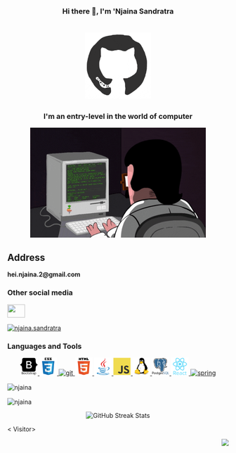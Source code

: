 <h3 align="center"> Hi there 👋, I'm 'Njaina Sandratra </h3>

<!--
**njaina/njaina** is a ✨ _special_ ✨ repository because its `README.md` (this file) appears on your GitHub profile.

Here are some ideas to get you started:

- 🔭 I’m currently working on ...
- 🌱 I’m currently learning ...
- 👯 I’m looking to collaborate on ...
- 🤔 I’m looking for help with ...
- 💬 Ask me about ...
- 📫 How to reach me: ...
- 😄 Pronouns: ...
- ⚡ Fun fact: ...
-->
<h1 align="center">
<!--<img src="https://user-images.githubusercontent.com/98956159/193202853-04af6de6-da62-49bf-a8d9-dd76cbd971eb.jpg">-->
<img src="https://github.com/njaina/njaina/blob/main/octo.gif" alt="GitHub Logo" width="150" height="150" />



  <!--<img src="https://raw.githubusercontent.com/martonlederer/martonlederer/master/name.svg" alt="Marton Lederer" />-->
</h1>
<h3 align="center" >I'm an entry-level in the world of computer</h3>
<div align="center">
<img src="https://github.com/njaina/njaina/blob/main/coderman.gif" alt="Coder" width="400" height="250" />
</div>


<!---## Skills
- 👨‍💻 TypeScript, JavaScript, Java
- ⚙️ React, Vue
- 👁️ SASS, CSS
- 💽 PostgreSQL, SQL
-->



<h2>Address</h2>
<strong> hei.njaina.2@gmail.com </strong>
 

<div>
<h3 align="left">Other social media</h3>
<p align="left">
<a href="https://www.linkedin.com/in/njaina-rakotonirina-898248253/" target="blank"><img align="center" src="https://raw.githubusercontent.com/rahuldkjain/github-profile-readme-generator/master/src/images/icons/Social/linked-in-alt.svg" alt="" height="30" width="40" /></a>
  
<a href="https://fb.com/njaina.sandratra" target="blank"><img align="center" src="https://raw.githubusercontent.com/rahuldkjain/github-profile-readme-generator/master/src/images/icons/Social/facebook.svg" alt="njaina.sandratra" height="30" width="40" /></a>
</p>
</div>

<div>
<h3 align="left">Languages and Tools</h3>
<p align="center"> 
<a href="https://getbootstrap.com" target="_blank" rel="noreferrer">
<img src="https://raw.githubusercontent.com/devicons/devicon/master/icons/bootstrap/bootstrap-plain-wordmark.svg" alt="bootstrap" width="40" height="40"/> </a> 
<a href="https://www.w3schools.com/css/" target="_blank" rel="noreferrer">
<img src="https://raw.githubusercontent.com/devicons/devicon/master/icons/css3/css3-original-wordmark.svg" alt="css3" width="40" height="40"/>
</a>
<a href="https://git-scm.com/" target="_blank" rel="noreferrer">
<img src="https://www.vectorlogo.zone/logos/git-scm/git-scm-icon.svg" alt="git" width="40" height="40"/>
</a>
<a href="https://www.w3.org/html/" target="_blank" rel="noreferrer">
<img src="https://raw.githubusercontent.com/devicons/devicon/master/icons/html5/html5-original-wordmark.svg" alt="html5" width="40" height="40"/>
</a>
<a href="https://www.java.com" target="_blank" rel="noreferrer">
<img src="https://raw.githubusercontent.com/devicons/devicon/master/icons/java/java-original.svg" alt="java" width="40" height="40"/>
</a>
<a href="https://developer.mozilla.org/en-US/docs/Web/JavaScript" target="_blank" rel="noreferrer">
<img src="https://raw.githubusercontent.com/devicons/devicon/master/icons/javascript/javascript-original.svg" alt="javascript" width="40" height="40"/> </a>
<a href="https://www.linux.org/" target="_blank" rel="noreferrer">
<img src="https://raw.githubusercontent.com/devicons/devicon/master/icons/linux/linux-original.svg" alt="linux" width="40" height="40"/>
</a>
<!--
<a href="https://mochajs.org" target="_blank" rel="noreferrer">
<img src="https://www.vectorlogo.zone/logos/mochajs/mochajs-icon.svg" alt="mocha" width="40" height="40"/>
</a>
--->
<a href="https://www.postgresql.org" target="_blank" rel="noreferrer">
<img src="https://raw.githubusercontent.com/devicons/devicon/master/icons/postgresql/postgresql-original-wordmark.svg" alt="postgresql" width="40" height="40"/>
</a>
<a href="https://reactjs.org/" target="_blank" rel="noreferrer">
<img src="https://raw.githubusercontent.com/devicons/devicon/master/icons/react/react-original-wordmark.svg" alt="react" width="40" height="40"/>
</a>
<!---
<a href="https://reactnative.dev/" target="_blank" rel="noreferrer">
<img src="https://reactnative.dev/img/header_logo.svg" alt="reactnative" width="40" height="40"/>
</a>
--->
<a href="https://spring.io/" target="_blank" rel="noreferrer">
<img src="https://www.vectorlogo.zone/logos/springio/springio-icon.svg" alt="spring" width="40" height="40"/>
</a>
</p>
</div>

<div>
<p>
<img align="center" width="1200" height="200" src="https://github-readme-stats.vercel.app/api/top-langs?username=njaina&show_icons=true&locale=en&layout=compact" alt="njaina" />
<br>
</p>
<p><!---&nbsp;--->
<img align="center" width="1200" height="200" src="https://github-readme-stats.vercel.app/api?username=njaina&show_icons=true&locale=en" alt="njaina" />
<br>
</p>
<p align="center"> 
<img src="https://github-readme-streak-stats.herokuapp.com?user=njaina&amp;theme=leafy&amp;date_format=j%20M%5B%20Y%5D&amp;ring=047884&amp;sideNums=06ACBD&amp;dates=06ACBD&amp;currStreakNum=08E8FF&amp;currStreakLabel=08E8FF&amp;background=ffffff00&amp;hide_border=true" alt="GitHub Streak Stats"/>
<br>
</p>
</div>

< Visitor>
<p align="right">
  <img src="https://api.visitorbadge.io/api/VisitorHit?user=njaina&repo=njaina&countColor=%2308E8FF"/>
</p>
